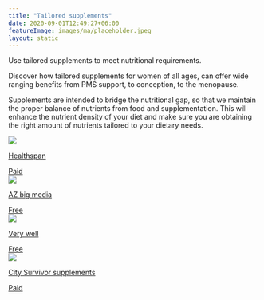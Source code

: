 ```yaml
---
title: "Tailored supplements"
date: 2020-09-01T12:49:27+06:00
featureImage: images/ma/placeholder.jpeg
layout: static
---
```


Use tailored supplements to meet nutritional requirements.

Discover how tailored supplements for women of all ages, can offer wide ranging benefits from PMS support, to conception, to the menopause.

Supplements are intended to bridge the nutritional gap, so that we maintain the proper balance of nutrients from food and supplementation. This will enhance the nutrient density of your diet and make sure you are obtaining the right amount of nutrients tailored to your dietary needs.

<a class="ma-link" href="https://www.awin1.com/cread.php?awinmid=6007&awinaffid=1198638&ued=https%3A%2F%2Fwww.healthspan.co.uk%2Fwomens-health%23t%3DWomens-Health-Products%26numberOfResults%3D15"><div class="ma-card ma-card-Health"><div class="ma-icon"><img src ="/images/icon-pound.png"/></div><div class="ma-name"><p>Healthspan</p></div><div class="ma-paid-text"><span>Paid</span></div></div></a><a class="ma-link" href="https://azbigmedia.com/lifestyle/12-benefits-of-supplements-why-theyre-important/"><div class="ma-card ma-card-Health"><div class="ma-icon"><img src ="/images/icon-check.png"/></div><div class="ma-name"><p>AZ big media</p></div><div class="ma-paid-text"><span>Free</span></div></div></a><a class="ma-link" href="https://www.verywellfit.com/best-supplements-for-women-4171317"><div class="ma-card ma-card-Health"><div class="ma-icon"><img src ="/images/icon-check.png"/></div><div class="ma-name"><p>Very well</p></div><div class="ma-paid-text"><span>Free</span></div></div></a><a class="ma-link" href="https://www.awin1.com/cread.php?awinmid=35301&awinaffid=1198638&ued=https%3A%2F%2Fcitysurvivor.co.uk%2F"><div class="ma-card ma-card-Health"><div class="ma-icon"><img src ="/images/icon-pound.png"/></div><div class="ma-name"><p>City Survivor supplements</p></div><div class="ma-paid-text"><span>Paid</span></div></div></a>  

<br/><br/>






